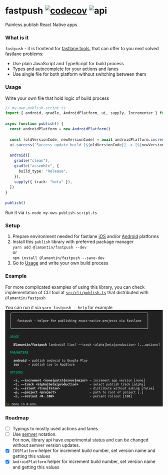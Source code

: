 # fastpush [![codecov](https://codecov.io/gh/lamantin-group/publish/branch/master/graph/badge.svg)](https://codecov.io/gh/lamantin-group/publish) ![api](https://img.shields.io/badge/api-experimental-orange.svg)

Painless publish React Native apps

### What is it
`fastpush` - it is frontend for [fastlane.tools](https://fastlane.tools/), that can offer to you next solved fastlane problems:

* Use plain JavaScript and TypeScript for build process
* Types and autocomplete for your actions and lanes
* Use single file for both platform without switching between them

### Usage

Write your own file that hold logic of build process

```ts
// my-own-publish-script.ts
import { android, gradle, AndroidPlatform, ui, supply, Incrementer } from "@lamantin/fastpush"

async function publish() {
  const androidPlatform = new AndroidPlatform()

  const [oldVersionCode, newVersionCode] = await androidPlatform.incrementVersionCode()
  ui.success(`Success update build [${oldVersionCode}] -> [${newVersionCode}]`)

  android([
    gradle("clean"),
    gradle("assemble", {
      build_type: "Release",
    }),
    supply({ track: "beta" }),
  ])
}

publish()
```

Run it via `ts-node my-own-publish-script.ts`

### Setup

1. Prepare environment needed for fastlane [iOS](https://docs.fastlane.tools/getting-started/ios/setup/) and/or [Android](https://docs.fastlane.tools/getting-started/ios/setup/) platforms
2. Install this `publish` library with preferred package manager\
`yarn add @lamantin/fastpush --dev`\
or\
`npm install @lamantin/fastpush --save-dev`
3. Go to [Usage](https://github.com/lamantin-group/publish#usage) and write your own build process

### Example

For more complicated examples of using this library, you can check implementation of CLI tool at [`src/cli/publish.ts`](https://github.com/lamantin-group/publish/blob/master/src/cli/publish.ts) that distributed with `@lamantin/fastpush`

You can run it via `yarn fastpush --help` for example
![fastpush-example](./images/fastpush-cli.png)

### Roadmap
- [ ] Typings to mostly used actions and lanes
- [ ] Use [semver](https://semver.org/) notation. \
For now, library api have experimental status and can be changed without semver version updates.
- [x] `IOSPlatform` helper for increment build number, set version name and getting this values
- [x] `AndroidPlatform` helper for increment build number, set version name and getting this values